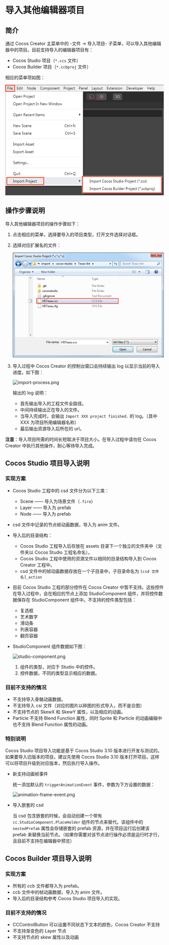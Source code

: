 # 导入其他编辑器项目

## 简介

通过 Cocos Creator 主菜单中的 -文件 -> 导入项目- 子菜单，可以导入其他编辑器中的项目。目前支持导入的编辑器项目有：

- Cocos Studio 项目（`*.ccs` 文件）
- Cocos Builder 项目（`*.ccbproj` 文件）

相应的菜单项如图：

![import-menu](./project-import/import-menu.png)

## 操作步骤说明

导入其他编辑器项目的操作步骤如下：

1. 点击相应的菜单，选择要导入的项目类型，打开文件选择对话框。

2. 选择对应扩展名的文件：

	![select-file.png](./project-import/select-file.png)

3. 导入过程中 Cocos Creator 的控制台窗口会持续输出 log 以显示当前的导入进度。如下图：

	![import-process.png](./project-import/import-process.png)
	
	输出的 log 说明：
	- 首先输出导入的工程文件全路径。
	- 中间持续输出正在导入的文件。
	- 当导入完成时，会输出 `Import XXX project finished.` 的 log。（其中 XXX 为项目所用编辑器名称）
	- 最后输出资源导入后所在的 url。

**注意**：导入项目所需的时间长短取决于项目大小。在导入过程中请勿在 Cocos Creator 中执行其他操作，耐心等待导入完成。

## Cocos Studio 项目导入说明

### 实现方案

- Cocos Studio 工程中的 csd 文件分为以下三类：
	- Scene —— 导入为场景文件（`.fire`）
	- Layer —— 导入为 prefab
	- Node —— 导入为 prefab

- csd 文件中记录的节点帧动画数据，导入为 anim 文件。

- 导入后的目录结构：
	- Cocos Studio 工程导入后存放在 assets 目录下一个独立的文件夹中（文件夹以 Cocos Studio 工程名命名）。
	- Cocos Studio 工程中使用的资源文件以相同的目录结构导入到 Cocos Creator 工程中。
	- csd 文件中的帧动画数据存放在一个子目录中，子目录命名为 `[csd 文件名]_action`

- 目前 Cocos Studio 工程的部分控件在 Cocos Creator 中暂不支持。这些控件在导入过程中，会在相应的节点上添加 StudioComponent 组件，并将控件数据保存在 StudioComponent 组件中。不支持的控件类型包括：
	- 复选框
	- 艺术数字
	- 滑动条
	- 列表容器
	- 翻页容器

- StudioComponent 组件数据如下图：

	![studio-component.png](./project-import/studio-component.png)

	1. 组件的类型，对应于 Studio 中的控件。
	2. 控件数据，不同的类型显示相应的数据。

### 目前不支持的情况

- 不支持导入骨骼动画数据。
- 不支持导入 csi 文件（对应的图片以碎图的形式导入，而不是合图）
- 不支持节点的 SkewX 和 SkewY 属性，以及相应的动画。
- Particle 不支持 Blend Function 属性，同时 Sprite 和 Particle 的动画编辑中也不支持 Blend Function 属性的动画。

### 特别说明

Cocos Studio 项目导入功能是基于 Cocos Studio 3.10 版本进行开发与测试的。如果要导入旧版本的项目，建议先使用 Cocos Studio 3.10 版本打开项目。这样可以将项目升级到对应版本，然后执行导入操作。
    
- 新支持动画帧事件

    统一添加默认的 `triggerAnimationEvent` 事件，参数为下方设置的数据：
    
    ![animation-frame-event.png](./project-import/animation-frame-event.png)
   
- 导入嵌套的 csd

    当 csd 包含嵌套的时候，会自动创建一个带有 `cc.StudioComponent.PlaceHolder` 组件的节点来替代。该组件中的 `nestedPrefab` 属性会存储嵌套的 prefab 资源，并在项目运行后创建该 prefab 来替换当前节点。（如果你需要对该节点进行操作必须是运行时才行，且目前不支持在编辑器中预览）

## Cocos Builder 项目导入说明

### 实现方案

- 所有的 ccb 文件都导入为 prefab。
- ccb 文件中的帧动画数据，导入为 anim 文件。
- 导入后的目录结构参考 Cocos Studio 项目导入的实现。

### 目前不支持的情况

- CCControlButton 可以设置不同状态下文本的颜色，Cocos Creator 不支持
- 不支持渐变色的 Layer 节点
- 不支持节点的 skew 属性以及动画
